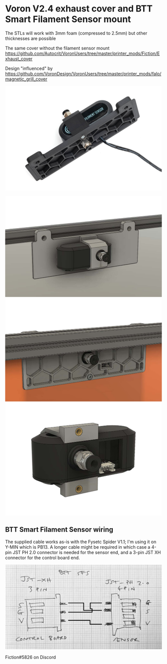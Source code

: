 # Voron V2.4 exhaust cover and BTT Smart Filament Sensor mount

The STLs will work with 3mm foam (compressed to 2.5mm) but other thicknesses are possible

The same cover without the filament sensor mount https://github.com/Autocrit/VoronUsers/tree/master/printer_mods/Fiction/Exhaust_cover

Design "influenced" by https://github.com/VoronDesign/VoronUsers/tree/master/printer_mods/falo/magnetic_grill_cover

![](./Images/_DSF0923.jpg)

![](./Images/Exhaust_cover_SFS_04.jpg)
![](./Images/Exhaust_cover_SFS_08.jpg)
![](./Images/Exhaust_cover_SFS_06.jpg)

## BTT Smart Filament Sensor wiring

The supplied cable works as-is with the Fysetc Spider V1.1; I'm using it on Y-MIN which is PB13. A longer cable might be required in which case a 4-pin JST PH 2.0 connector is needed for the sensor end, and a 3-pin JST XH connector for the control board end.

![](./Images/SFF_wiring_01.jpg)

Fiction#5826 on Discord
